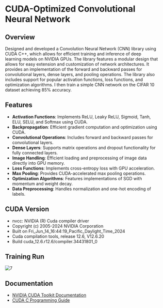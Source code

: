 # CUDA-Optimized Convolutional Neural Network

## Overview
Designed and developed a Convolution Neural Network (CNN) library using CUDA C++, which allows for efficient training and inference of deep learning models on NVIDIA GPUs. The library features a modular design that allows for easy extension and customization of network architectures. It provides an implementation of the forward and backward passes for convolutional layers, dense layers, and pooling operations. The library also includes support for popular activation functions, loss functions, and optimization algorithms. I then train a simple CNN network on the CIFAR 10 dataset achieving 85% accuracy.

## Features
- **Activation Functions**: Implements ReLU, Leaky ReLU, Sigmoid, Tanh, ELU, SELU, and Softmax using CUDA.
- **Backpropagation**: Efficient gradient computation and optimization using CUDA.
- **Convolutional Operations**: Includes forward and backward passes for convolutional layers.
- **Dense Layers**: Supports matrix operations and dropout functionality for fully connected layers.
- **Image Handling**: Efficient loading and preprocessing of image data directly into GPU memory.
- **Loss Functions**: Implements cross-entropy loss with GPU acceleration.
- **Max Pooling**: Provides CUDA-accelerated max pooling operations.
- **Optimization Algorithms**: Features implementations of SGD with momentum and weight decay.
- **Data Preprocessing**: Handles normalization and one-hot encoding of labels.

## CUDA Version
- nvcc: NVIDIA (R) Cuda compiler driver
- Copyright (c) 2005-2024 NVIDIA Corporation
- Built on Fri_Jun_14_16:44:19_Pacific_Daylight_Time_2024
- Cuda compilation tools, release 12.6, V12.6.20
- Build cuda_12.6.r12.6/compiler.34431801_0


## Training Run
![7](https://github.com/user-attachments/assets/f601748f-51ea-4ad9-968a-fc6d8862fd5b)


## Documentation
- [NVIDIA CUDA Toolkit Documentation](https://docs.nvidia.com/cuda/index.html)
- [CUDA C Programming Guide](https://docs.nvidia.com/cuda/cuda-c-programming-guide/index.html)

